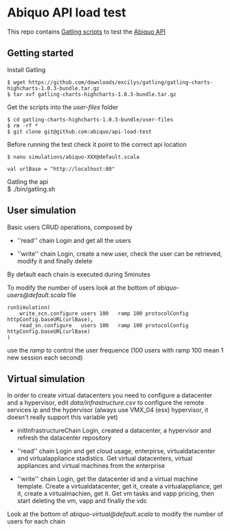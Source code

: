Abiquo API load test
====================

This repo contains [Gatling scripts](https://github.com/excilys/gatling) to test the [Abiquo API](http://community.abiquo.com/display/ABI20/API+Reference)

Getting started
---------------

Install Gatling

    $ wget https://github.com/downloads/excilys/gatling/gatling-charts-highcharts-1.0.3-bundle.tar.gz
    $ tar xvf gatling-charts-highcharts-1.0.3-bundle.tar.gz

Get the scripts into the *user-files* folder

	$ cd gatling-charts-highcharts-1.0.3-bundle/user-files
    $ rm -rf *
    $ git clone git@github.com:abiquo/api-load-test

Before running the test check it point to the correct api location  

    $ nanu simulations/abiquo-XXX@default.scala

    val urlBase = "http://localhost:80"

Gatling the api  
    $ ./bin/gatling.sh


User simulation
---------------

Basic users CRUD operations, composed by 

* ''read'' chain 
Login and get all the users

* ''write'' chain
Login, create a new user, check the user can be retrieved, modify it and finally delete

By default each chain is executed during 5minutes

To modify the number of users look at the bottom of _abiquo-users@default.scala_ file

    runSimulation(
        write_scn.configure users 100 	ramp 100 protocolConfig httpConfig.baseURL(urlBase),
        read_sn.configure 	users 100 	ramp 100 protocolConfig httpConfig.baseURL(urlBase)
    )

use the _ramp_ to control the user frequence (100 users with ramp 100 mean 1 new session each second)


Virtual simulation
------------------

In order to create virtual datacenters you need to configure a datacenter and a hypervisor, edit _data/infrastructure.csv_ to configure the remote services ip and the hypervisor (always use VMX_04 (esx) hypervisor, it doesn't really support this variable yet)


* initInfrastructureChain
Login, created a datacenter, a hypervisor and refresh the datacenter repository

* ''read'' chain
Login and get cloud usage, enterpirse, virtualdatacenter and virtualappliance stadistics.
Get virtual datacenters, virtual appliances and virtual machines from the enterprise

* ''write'' chain
Login, get the datacenter id and a virtual machine template. 
Create a virtualdatacenter, get it, create a virtualappliance, get it, create a virtualmachien, get it. Get vm tasks and vapp pricing, then start deleting the vm, vapp and finally the vdc

Look at the bottom of _abiquo-virtual@default.scala_ to modify the number of users for each chain
